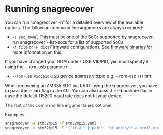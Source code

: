 # Running snagrecover

You can run “snagrecover -h” for a detailed overview of the available options.
The following command line arguments are always required: 

 * `-s soc_model`
   This must be one of the SoCs supported by snagrecover, run
 	snagrecover --list-socs for a list of supported SoCs
 * `-f file` or `-F dict`
    Firmware configurations. See
    [firmware binaries](fw_binaries.md) for more information on this.

If you have changed your ROM code's USB VID/PID, you must specify it using the --rom-usb parameter: 

 * `--rom-usb vid:pid`
   USB device address vid:pid
   e.g. --rom-usb 1111:ffff

When recovering an AM335 SOC via UART using the snagrecover, you have to pass
the --uart flag to the CLI. You can also pass the --baudrate flag in case the
default 115200 baud rate does not fit your device.

The rest of the command line arguments are optional.

Examples:
```bash
snagrecover -s stm32mp15 -f stm32mp15.yaml
snagrecover -s stm32mp15 -F "{'tf-a': {'path': 'binaries/tf-a-stm32.bin'}}" -F "{'fip': {'path': 'binaries/u-boot.stm32'}}"
```

